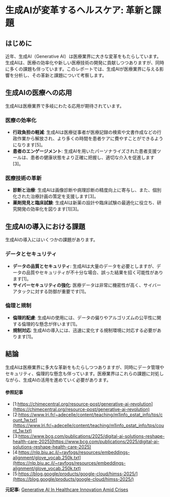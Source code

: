 # 生成AIが変革するヘルスケア: 革新と課題

## はじめに

近年、生成AI（Generative AI）は医療業界に大きな変革をもたらしています。生成AIは、医療の効率化や新しい医療技術の開発に貢献しつつありますが、同時に多くの課題も伴っています。このレポートでは、生成AIが医療業界に与える影響を分析し、その革新と課題について考察します。

## 生成AIの医療への応用

生成AIは医療業界で多岐にわたる応用が期待されています。

### **医療の効率化**

- **行政負担の軽減**: 生成AIは医療従事者が医療記録の検索や文書作成などの行政作業から解放され、より多くの時間を患者ケアに費やすことができるようになります[5]。
- **患者のエンゲージメント**: 生成AIを用いたパーソナライズされた患者支援ツールは、患者の健康状態をより正確に把握し、適切な介入を促進します[3]。

### **医療技術の革新**

- **診断と治療**: 生成AIは画像診断や病理診断の精度向上に寄与し、また、個別化された治療計画の策定を支援します[3]。
- **薬剤発見と臨床試験**: 生成AIは新薬の設計や臨床試験の最適化に役立ち、研究開発の効率化を図ります[1][3]。

## 生成AIの導入における課題

生成AIの導入にはいくつかの課題があります。

### **データとセキュリティ**

- **データの品質とセキュリティ**: 生成AIは大量のデータを必要としますが、データの品質やセキュリティが不十分な場合、誤った結果を招く可能性があります[1]。
- **サイバーセキュリティの強化**: 医療データは非常に機密性が高く、サイバーアタックに対する防御が重要です[1]。

### **倫理と規制**

- **倫理的配慮**: 生成AIの使用には、データの偏りやアルゴリズムの公平性に関する倫理的な懸念が伴います[1]。
- **規制対応**: 生成AIの導入には、迅速に変化する規制環境に対応する必要があります[1]。

## 結論

生成AIは医療業界に多大な革新をもたらしつつありますが、同時にデータ管理やセキュリティ、倫理的な懸念も伴っています。医療業界はこれらの課題に対処しながら、生成AIの活用を進めていく必要があります。

#### 参照記事
- [1:https://chimecentral.org/resource-post/generative-ai-revolution](https://chimecentral.org/resource-post/generative-ai-revolution)
- [2:https://www.lri.fr/~adecelle/content/teaching/m1info_pstat_info/tps/count_1w.txt](https://www.lri.fr/~adecelle/content/teaching/m1info_pstat_info/tps/count_1w.txt)
- [3:https://www.bcg.com/publications/2025/digital-ai-solutions-reshape-health-care-2025](https://www.bcg.com/publications/2025/digital-ai-solutions-reshape-health-care-2025)
- [4:https://nlp.biu.ac.il/~ravfogs/resources/embeddings-alignment/glove_vocab.250k.txt](https://nlp.biu.ac.il/~ravfogs/resources/embeddings-alignment/glove_vocab.250k.txt)
- [5:https://blog.google/products/google-cloud/himss-2025/](https://blog.google/products/google-cloud/himss-2025/)


**元記事:** [Generative AI In Healthcare Innovation Amid Crises](https://www.forbes.com/councils/forbesbusinesscouncil/2025/03/26/generative-ai-in-healthcare-innovation-amid-crises/)